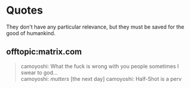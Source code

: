 # Quotes

They don't have any particular relevance, but they must be saved for the good of humankind.

## offtopic:matrix.com

> camoyoshi: What the fuck is wrong with you people sometimes I swear to god...  
> camoyoshi: *mutters*
> [the next day] camoyoshi: Half-Shot is a perv

